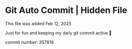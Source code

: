 # Git Auto Commit | Hidden File

This file was added Feb 12, 2025

Just for fun and keeping my daily git commit active 🤪

commit number: 357816
